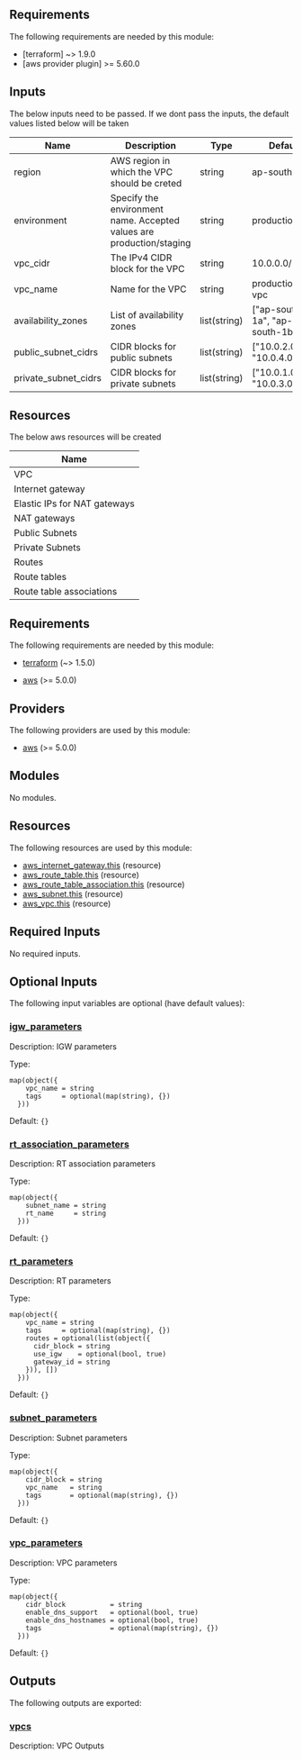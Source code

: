 <!-- BEGIN_TF_DOCS -->

## Requirements
The following requirements are needed by this module:

- [terraform] ~> 1.9.0
- [aws provider plugin] >= 5.60.0

## Inputs

The below inputs need to be passed. If we dont pass the inputs, the default values listed below will be taken

| Name | Description | Type | Default | Required |
|------|-------------|------|---------|:--------:|
| region | AWS region in which the VPC should be creted | string | ap-south-1 | yes |
| environment | Specify the environment name. Accepted values are production/staging | string | production | yes |
| vpc_cidr | The IPv4 CIDR block for the VPC | string | 10.0.0.0/16 | yes |
| vpc_name | Name for the VPC | string | production-vpc | yes |
| availability_zones | List of availability zones | list(string) | ["ap-south-1a", "ap-south-1b"] | yes |
| public_subnet_cidrs | CIDR blocks for public subnets | list(string) | ["10.0.2.0/24", "10.0.4.0/24"] | yes |
| private_subnet_cidrs | CIDR blocks for private subnets | list(string) | ["10.0.1.0/24", "10.0.3.0/24"] | yes |


## Resources
The below aws resources will be created

| Name |
|------|
| VPC |
| Internet gateway |
| Elastic IPs for NAT gateways |
| NAT gateways |
| Public Subnets |
| Private Subnets |
| Routes |
| Route tables |
| Route table associations |



## Requirements

The following requirements are needed by this module:

- <a name="requirement_terraform"></a> [terraform](#requirement\_terraform) (~> 1.5.0)

- <a name="requirement_aws"></a> [aws](#requirement\_aws) (>= 5.0.0)

## Providers

The following providers are used by this module:

- <a name="provider_aws"></a> [aws](#provider\_aws) (>= 5.0.0)

## Modules

No modules.

## Resources

The following resources are used by this module:

- [aws_internet_gateway.this](https://registry.terraform.io/providers/hashicorp/aws/latest/docs/resources/internet_gateway) (resource)
- [aws_route_table.this](https://registry.terraform.io/providers/hashicorp/aws/latest/docs/resources/route_table) (resource)
- [aws_route_table_association.this](https://registry.terraform.io/providers/hashicorp/aws/latest/docs/resources/route_table_association) (resource)
- [aws_subnet.this](https://registry.terraform.io/providers/hashicorp/aws/latest/docs/resources/subnet) (resource)
- [aws_vpc.this](https://registry.terraform.io/providers/hashicorp/aws/latest/docs/resources/vpc) (resource)

## Required Inputs

No required inputs.

## Optional Inputs

The following input variables are optional (have default values):

### <a name="input_igw_parameters"></a> [igw\_parameters](#input\_igw\_parameters)

Description: IGW parameters

Type:

```hcl
map(object({
    vpc_name = string
    tags     = optional(map(string), {})
  }))
```

Default: `{}`

### <a name="input_rt_association_parameters"></a> [rt\_association\_parameters](#input\_rt\_association\_parameters)

Description: RT association parameters

Type:

```hcl
map(object({
    subnet_name = string
    rt_name     = string
  }))
```

Default: `{}`

### <a name="input_rt_parameters"></a> [rt\_parameters](#input\_rt\_parameters)

Description: RT parameters

Type:

```hcl
map(object({
    vpc_name = string
    tags     = optional(map(string), {})
    routes = optional(list(object({
      cidr_block = string
      use_igw    = optional(bool, true)
      gateway_id = string
    })), [])
  }))
```

Default: `{}`

### <a name="input_subnet_parameters"></a> [subnet\_parameters](#input\_subnet\_parameters)

Description: Subnet parameters

Type:

```hcl
map(object({
    cidr_block = string
    vpc_name   = string
    tags       = optional(map(string), {})
  }))
```

Default: `{}`

### <a name="input_vpc_parameters"></a> [vpc\_parameters](#input\_vpc\_parameters)

Description: VPC parameters

Type:

```hcl
map(object({
    cidr_block           = string
    enable_dns_support   = optional(bool, true)
    enable_dns_hostnames = optional(bool, true)
    tags                 = optional(map(string), {})
  }))
```

Default: `{}`

## Outputs

The following outputs are exported:

### <a name="output_vpcs"></a> [vpcs](#output\_vpcs)

Description: VPC Outputs
<!-- END_TF_DOCS -->
